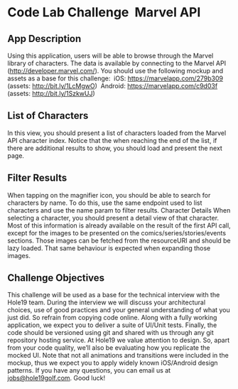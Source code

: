 # Code Lab Challenge ­ Marvel API

## App Description

Using this application, users will be able to browse through the Marvel library of characters. The
data is available by connecting to the Marvel API (http://developer.marvel.com/).
You should use the following mockup and assets as a base for this challenge:
­ iOS: https://marvelapp.com/279b309 (assets: http://bit.ly/1LcMgwO)
­ Android: https://marvelapp.com/c9d03f (assets: http://bit.ly/1SzkwUJ)

## List of Characters
In this view, you should present a list of characters loaded from the Marvel API character index.
Notice that the when reaching the end of the list, if there are additional results to show, you
should load and present the next page.

## Filter Results
When tapping on the magnifier icon, you should be able to search for characters by name. To
do this, use the same endpoint used to list characters and use the name param to filter results.
Character Details
When selecting a character, you should present a detail view of that character. Most of this
information is already available on the result of the first API call, except for the images to be
presented on the comics/series/stories/events sections. Those images can be fetched from the
resourceURI and should be lazy loaded. That same behaviour is expected when expanding
those images.

## Challenge Objectives

This challenge will be used as a base for the technical interview with the Hole19 team. During
the interview we will discuss your architectural choices, use of good practices and your general
understanding of what you just did. So refrain from copying code online. Along with a fully
working application, we expect you to deliver a suite of UI/Unit tests. Finally, the code should be
versioned using git and shared with us through any git repository hosting service.
At Hole19 we value attention to design. So, apart from your code quality, we’ll also be
evaluating how you replicate the mocked UI. Note that not all animations and transitions were
included in the mockup, thus we expect you to apply widely known iOS/Android design patterns.
If you have any questions, you can email us at jobs@hole19golf.com. Good luck!

